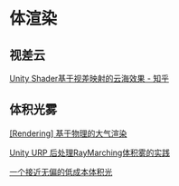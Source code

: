 # 体渲染

## 视差云

[Unity Shader基于视差映射的云海效果 - 知乎](https://zhuanlan.zhihu.com/p/83355147)

## 体积光雾

[[Rendering] 基于物理的大气渲染](https://zhuanlan.zhihu.com/p/36498679)

[Unity URP 后处理RayMarching体积雾的实践](https://zhuanlan.zhihu.com/p/266867676)

[一个接近无偏的低成本体积光](https://zhuanlan.zhihu.com/p/301438994)